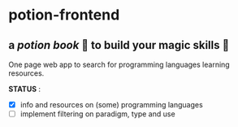 # potion-frontend
## a *potion book* 📖 to build your magic skills 🎇 


One page web app to search for programming languages learning resources.

__STATUS__ : 
* [x] info and resources on (some) programming languages
* [ ] implement filtering on paradigm, type and use
